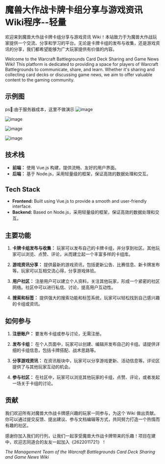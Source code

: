 # 魔兽大作战卡牌卡组分享与游戏资讯 Wiki程序--轻量

欢迎来到魔兽大作战卡牌卡组分享与游戏资讯 Wiki！本站致力于为魔兽大作战玩家提供一个交流、分享和学习的平台。无论是卡牌卡组的发布与收集，还是游戏资讯的分享，我们都希望能够为广大玩家提供有价值的内容。

Welcome to the Warcraft Battlegrounds Card Deck Sharing and Game News Wiki! This platform is dedicated to providing a space for players of Warcraft Battlegrounds to communicate, share, and learn. Whether it's sharing and collecting card decks or discussing game news, we aim to offer valuable content to the gaming community.

## 示例图

ps🤟:由于服务器成本，这里不做演示
![image](https://github.com/user-attachments/assets/2e9827ed-b375-4bfa-a393-b0945015bb15)


![image](https://github.com/user-attachments/assets/6579af24-40b0-4e7b-bc13-1af94ce290e2)

![image](https://github.com/user-attachments/assets/dc75346b-f7e6-4c07-a09a-3861cade8f3e)

![image](https://github.com/user-attachments/assets/a7945c45-d4a7-4a97-8a86-6b6abfcbc0e7)




## 技术栈

- **前端：** 使用 Vue.js 构建，提供流畅、友好的用户界面。
- **后端：** 基于 Node.js，采用轻量级的框架，保证高效的数据处理和交互。

## Tech Stack

- **Frontend:** Built using Vue.js to provide a smooth and user-friendly interface.
- **Backend:** Based on Node.js，采用轻量级的框架，保证高效的数据处理和交互。

## 主要功能

1. **卡牌卡组发布与收集：** 玩家可以发布自己的卡牌卡组，并分享到社区。其他玩家可以浏览、点赞、评论，从而建立起一个丰富多样的卡组库。

2. **游戏资讯分享：** 提供最新的游戏资讯，包括更新公告、比赛信息、新卡牌发布等。玩家可以互相交流心得，分享游戏体验。

3. **用户社区：** 注册用户可以建立个人资料，关注其他玩家，形成一个紧密的社区网络。社区中可以进行私信、讨论，提高用户互动性。

4. **搜索和标签：** 提供强大的搜索功能和标签系统，玩家可以轻松找到自己感兴趣的卡组或资讯。

## 如何参与

1. **注册账户：** 要发布卡组或参与讨论，无需注册。

2. **发布卡组：** 在个人页面中，玩家可以创建、编辑并发布自己的卡组。请提供详细的卡组信息，包括卡牌搭配、战术思路等。

3. **分享游戏资讯：** 在资讯板块中，玩家可以分享游戏更新、活动信息等。评论区提供了与其他玩家互动的机会。

4. **参与社区：** 在社区中，玩家可以浏览其他玩家的卡组，点赞、评论，或者发起一场关于卡组的讨论。

## 贡献

我们欢迎所有对魔兽大作战卡牌感兴趣的玩家一同参与，为这个 Wiki 做出贡献。你可以通过提交反馈、提出建议、参与文档编辑等方式，共同努力打造一个热情而有趣的社区。

感谢你加入我们的行列，让我们一起享受魔兽大作战卡牌带来的乐趣！项目在建中，欢迎志同道合的友友一起加入《2622011721》！

_The Management Team of the Warcraft Battlegrounds Card Deck Sharing and Game News Wiki_
